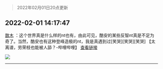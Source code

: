 > 2022年02月01日20点更新
<link rel="stylesheet" href="https://cdn.jsdelivr.net/gh/taotie6/sampleJSON@main/css/photo_show.css">
<meta name="referrer" content="no-referrer" />


 ## 2022-02-01 14:17:47 

 [㪚木](https://www.coolapk.com/feed/33242467?shareKey=ZjcwMTI5MzU0Zjc5NjFmOTIxYzU~) ：这个世界真是什么样的nt也有，由此可见，酷安的某些反智nt真是不足为奇了。当然，酷安也有这种登峰造极的nt，我是真遇到过[笑哭][笑哭][笑哭]
【太离谱，劳荣枝也能被人舔？-哔哩哔哩】 <a class="feed-link-url" href="https://b23.tv/mJs4Pru" title="https://b23.tv/mJs4Pru" target="_blank" rel="nofollow">查看链接</a> 

<div class="album">
<img class="img-item" src="http://image.coolapk.com/feed/2019/0507/23/1081091_4586_1095@230x167.gif" />
</div>

 ------- 

